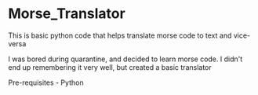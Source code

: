 # Morse_Translator
This is basic python code that helps translate morse code to text and vice-versa

I was bored during quarantine, and decided to learn morse code. I didn't end up remembering it very well, but created a basic translator

Pre-requisites - 
Python
